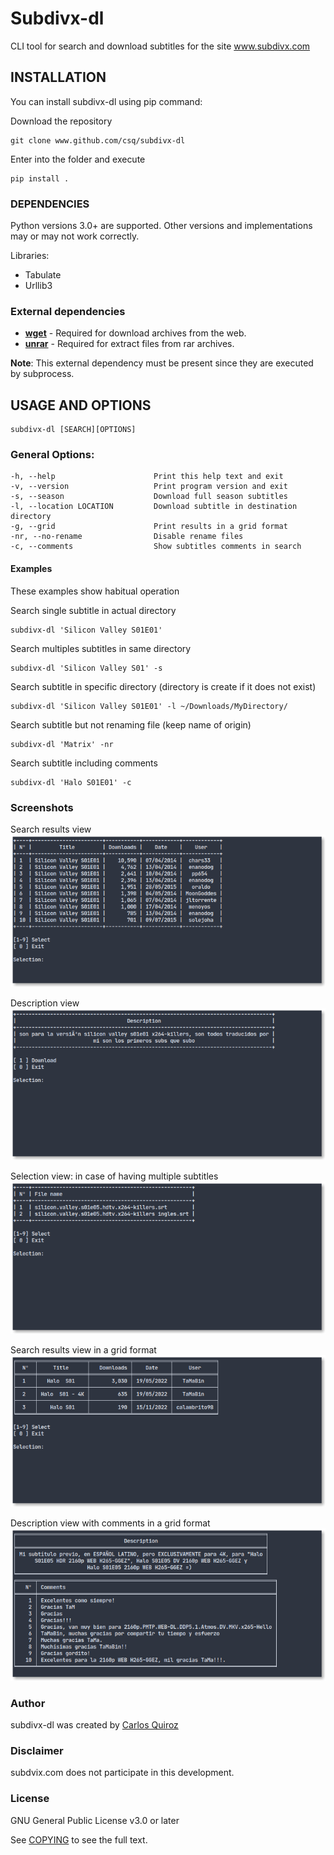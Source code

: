 # Subdivx-dl
CLI tool for search and download subtitles for the site www.subdivx.com

## INSTALLATION
You can install subdivx-dl using pip command:

Download the repository

    git clone www.github.com/csq/subdivx-dl

Enter into the folder and execute

    pip install .

### DEPENDENCIES
Python versions 3.0+ are supported. Other versions and implementations may or may not work correctly.

Libraries:
* Tabulate
* Urllib3

### External dependencies
* [**wget**](https://www.gnu.org/software/wget/) - Required for download archives from the web.
* [**unrar**](https://packages.debian.org/bullseye/unrar) - Required for extract files from rar archives.

**Note**: This external dependency must be present since they are executed by subprocess.

## USAGE AND OPTIONS

    subdivx-dl [SEARCH][OPTIONS]

### General Options:
    -h, --help                      Print this help text and exit
    -v, --version                   Print program version and exit
    -s, --season                    Download full season subtitles
    -l, --location LOCATION         Download subtitle in destination directory
    -g, --grid                      Print results in a grid format
    -nr, --no-rename                Disable rename files
    -c, --comments                  Show subtitles comments in search

#### Examples
These examples show habitual operation

Search single subtitle in actual directory

    subdivx-dl 'Silicon Valley S01E01'

Search multiples subtitles in same directory

    subdivx-dl 'Silicon Valley S01' -s

Search subtitle in specific directory (directory is create if it does not exist)

    subdivx-dl 'Silicon Valley S01E01' -l ~/Downloads/MyDirectory/

Search subtitle but not renaming file (keep name of origin)

    subdivx-dl 'Matrix' -nr

Search subtitle including comments

    subdivx-dl 'Halo S01E01' -c

### Screenshots
Search results view
![example](img/img-01.png)

Description view
![example](img/img-02.png)

Selection view: in case of having multiple subtitles
![example](img/img-03.png)

Search results view in a grid format
![example](img/img-04.png)

Description view with comments in a grid format
![example](img/img-05.png)

### Author
subdivx-dl was created by [Carlos Quiroz](https://github.com/csq/)

### Disclaimer
subdvix.com does not participate in this development.

### License
GNU General Public License v3.0 or later

See [COPYING](COPYING) to see the full text.